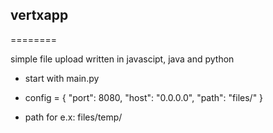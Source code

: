 ## vertxapp
========

simple file upload written in javascipt, java and python

* start with main.py 

* config = {
	"port": 8080,
	"host": "0.0.0.0",
	"path": "files/"
}

* path for e.x: files/temp/